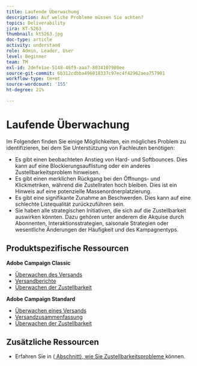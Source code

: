 ```yaml
---
title: Laufende Überwachung
description: Auf welche Probleme müssen Sie achten?
topics: Deliverability
jira: KT-5263
thumbnail: kt5263.jpg
doc-type: article
activity: understand
role: Admin, Leader, User
level: Beginner
team: TM
exl-id: 2defe1ae-5148-46f9-aaa7-8034107980ee
source-git-commit: 6b312cdbba496818337c97ec4f42962aea757901
workflow-type: tm+mt
source-wordcount: '155'
ht-degree: 21%

---
```


# Laufende Überwachung

Im Folgenden finden Sie einige Möglichkeiten, ein mögliches Problem zu identifizieren, bei dem Sie Unterstützung von Fachleuten benötigen:

* Es gibt einen beobachteten Anstieg von Hard- und Softbounces. Dies kann auf eine Blockierungsauflistung oder ein anderes Zustellbarkeitsproblem hinweisen.
* Es gibt einen merklichen Rückgang bei den Öffnungs- und Klickmetriken, während die Zustellraten hoch bleiben. Dies ist ein Hinweis auf eine potenzielle Massenordnerplatzierung.
* Es gibt eine signifikante Zunahme an Beschwerden. Dies kann auf eine schlechte Listequalität zurückzuführen sein.
* Sie haben alle strategischen Initiativen, die sich auf die Zustellbarkeit auswirken könnten. Dazu gehören unter anderem die Akquise durch Abonnenten, Interaktionsstrategien, saisonale Strategien oder wesentliche Änderungen der Häufigkeit und des Kampagnentyps.

## Produktspezifische Ressourcen

**Adobe Campaign Classic**

* [Überwachen des Versands](https://experienceleague.adobe.com/docs/campaign-classic/using/sending-messages/monitoring-deliveries/about-delivery-monitoring.html?lang=de)
* [Versandberichte](https://experienceleague.adobe.com/docs/campaign-classic/using/reporting/reports-on-deliveries/delivery-reports.html?lang=de)
* [Überwachen der Zustellbarkeit](https://experienceleague.adobe.com/docs/campaign-classic/using/sending-messages/deliverability-management/monitoring-deliverability.html?lang=de)

**Adobe Campaign Standard**

* [Überwachen eines Versands](https://experienceleague.adobe.com/docs/campaign-standard/using/testing-and-sending/monitoring-messages/monitoring-a-delivery.html?lang=de)
* [Versandzusammenfassung](https://experienceleague.adobe.com/docs/campaign-standard/using/reporting/list-of-reports/delivery-summary.html)
* [Überwachen der Zustellbarkeit](https://experienceleague.adobe.com/docs/campaign-standard/using/testing-and-sending/managing-deliverability/monitor-deliverability.html?lang=de#testing-and-sending)

## Zusätzliche Ressourcen

* Erfahren Sie in ([ Abschnitt), wie Sie Zustellbarkeitsprobleme ](/help/additional-resources/troubleshooting.md) können.
